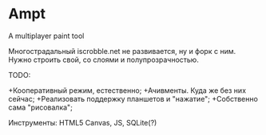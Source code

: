 Ampt
====

A multiplayer paint tool

Многострадальный iscrobble.net не развивается, ну и форк с ним. Нужно строить свой, со слоями и полупрозрачностью. 

TODO: 

+Кооперативный режим, естественно;
+Ачивменты. Куда же без них сейчас;
+Реализовать поддержку планшетов и "нажатие";
+Собственно сама "рисовалка";

Инструменты:
HTML5 Canvas, JS, SQLite(?)